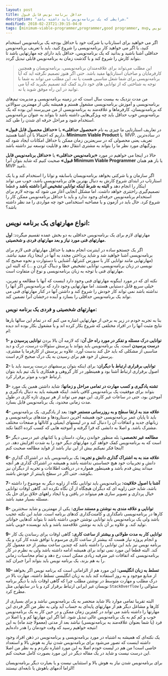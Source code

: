 ```yaml
---
layout: post
title: حداقل برنامه نویس قابل قبول
description: "شرایطی که یک برنامه‌نویس باید داشته باشد."
modified: 2018-02-23T21:39:15-04:0
tags: [minimum-viable-programmer,programmer,good programmer, mvp, برنامه نویس]
---
```

اگر می خواهید برای استارتاپ یا شرکت خود با حداقل بودجه یک برنامه‌نویس استخدام کنید، یا اگر می خواهید کار برنامه‌نویسی را شروع کنید، باید با تعریف برنامه‌نویس حداقلی آشنا باشید و بدانید که یک برنامه‌نویس، حداقل باید دارای چه مهارتهایی باشد تا بتواند کارش را شروع کند و با گذشت زمان به برنامه‌نویس قابلی تبدیل گردد.

> این مطلب می‌تواند برای علاقه‌مندان برنامه‌نویسی، برنامه‌نویسان و همچنین کارفرمایان و صاحبان استارتاپها مفید باشد. حتی اگر هنوز تصمیم نگرفته اید که آیا برنامه‌نویسی برای شما شغل مناسبی هست یا نه، این مطلب می تواند به شما با توجه به شناختی که از توانایی های خود دارید کمک کند تصمیم بگیرید که آیا می توانید در این راه موفق شوید یا نه.



من مدت نزدیک به بیست سال است که در زمینه برنامه‌نویسی و مدیریت تیم‌های برنامه‌نویسی و آموزش برنامه‌نویسی مشغول هستم و همیشه یکی از مهمترین سوالاتی که برنامه‌نویسان، کارفرماها و علاقه‌مند به برنامه‌نویسی از من می‌پرسند این بوده که یک برنامه‌نویس خوب حداقل باید چه ویژگی‌هایی داشته باشد تا بتواند به عنوان برنامه‌نویس استخدام شود و مراحل حرفه ای شدن را طی کند.



در تعاریف استارتاپی ما چیزی به نام **«محصول حداقلی»** یا **«حداقل محصول قابل قبول»** داریم که احتمالا با آن آشنا هستید، **Minimum Viable Product** یا  MVP. در ساده‌ترین تعریف یعنی محصولی که در سریعترین زمان ممکن با حداقل امکانات ایجاد شود که ویژگیهای مورد نظر ما را بتواند به مشتری انتقال دهد و قابلیت توسعه نیز داشته باشد.



حالا در اینجا می خواهیم در مورد **«برنامه‌نویس حداقلی»** یا **«حداقل برنامه‌نویس قابل قبول»** صحبت کنیم که شاید بتوان آنرا **Minimum Viable Programmer** یا باز هم همان MVP نامید.



اگر سازمان و یا شرکتی بخواهد برنامه‌نویسان باسابقه و توانا را استخدام کند و یا یک استارتاپ در ابتدای شروع کارش به دنبال بهترین های برنامه‌نویسی باشد، خوب می تواند اینکار را انجام دهد و **البته به شرط اینکه توانایی تشخیص آنرا داشته باشد** و قطعا تصمیم‌گیری راحتتری خواهد داشت. اما مشکل آنجایی آغاز می شود که بودجه لازم برای استخدام برنامه‌نویس حرفه‌ای وجود ندارد و باید با حداقل برنامه‌نویس ممکن کار را شروع کرد. حال باید در آزمون و یا مصاحبه استخدامی خود چه مواردی را مد نظر داشته باشد؟



## انواع مهارتهای یک برنامه نویس:
مهارتهای لازم برای یک برنامه‌نویس حداقلی به دو بخش عمده تقسیم میگردد: **اول مهارتهای فنی مورد نیاز و بعد مهارتهای فردی و شخصیتی.**



اگر یک جستجو ساده در اینترنت انجام بدهید با حداقل مهارتهای فنی لازم برای برنامه‌نویسی آشنا خواهید شد و شاید پرداختن مجدد به آنها در اینجا زیاد مفید نباشد. (مهارتهایی مانند توانایی کار با سورس کنترلها، آشنایی با دستوارت و نحوه صحیح کد نویسی در زبان برنامه‌نویسی، توانایی تشخیص خطا و دیباگ کردن و …) که البته این مهارتهای فنی با توجه به زبان برنامه‌نویسی و نوع آن متفاوت است.

نکته ای که در مورد اینگونه مهارتهای فنی وجود دارد اینست که آنها با مطالعه و تمرین، خیلی سریع قابل دستیابی هستند. اما مهارتهایی وجود دارد که برنامه‌نویس اگر آنها را نداشته باشد نمی تواند کار خودش را شروع کند و داشتن آنها در کنار مهارتهای فنی می تواند یک برنامه‌نویس حداقلی را بسازد و آینده درخشان آنرا تضمین کند.



### مهارتهای شخصیتی و فردی یک برنامه نویس:
بنا به تجربه خودم در زیر به برخی از مهارتهایی اشاره می کنم که در تمام این سالها بارها نتایج مثبت آنها را در افراد مختلفی که شروع بکار کرده اند و یا مشغول بکار بوده اند دیده ام:

**1- توانایی درک مسئله و تفکر در مورد راه حل آن:** که لازمه آن بالا بردن **توانایی پرسیدن و درست پرسیدن** است. یک برنامه‌نویس باید بتواند با پرسش سئوالات درست، درک و دید مناسبی از مشکلی که باید حل کند بدست آورد. علاوه بر پرسش از کارفرما یا مشتری، پرسش از خود هم برای رسیدن به یک درک صحیح لازم است.

**2- توانایی برقراری ارتباط با دیگران:** برای اینکه بتوان پرسشهای درست پرسید باید با اصول برقراری ارتباط آشنا بود و همینطور در کار گروهی و همکاری با یک تیم باید بتوان ارتباط خوب و موثر برقرار کرد.

**3- تشنه یادگیری و کسب مهارت در تمامی مراحل و زمانها:** شاید داشتن همین یک مورد بتواند برای موفقیت یک برنامه‌نویس کافی باشد. اینکه همیشه باید به دنبال یادگیری و آموختن بود، حتی در ساعات غیر کاری. این مهم می تواند از هر نیروی تازه کاری در طول مدت زمانی محدود، یک برنامه‌نویس قابل بسازد.

**4- علاقه مند به ارتقا سطح و به روزرسانی مستمر خود:** بعد از یادگیری، یک برنامه‌نویس باید تا پایان عمر برنامه‌نویسی خود همیشه آخرین دستارودها و متدهای برنامه‌نویسی و زبانهای جدید و اتفاقات آن را دنبال کند و در لیستهای ایمیلی و کانالها و صفحات مختلف مشترک باشد. و اصلا به دانشی که فرا گرفته و آموخته هایی که کسب کرده اکتفا نکند.

**5- مطالعه غیر تخصصی:** بله منظور خواندن رمان، داستان و یا کتابهای غیر درسی دیگر است که به برنامه‌نویس کمک خواهد کرد مهارتهای دیگر خود را به شدت افزایش دهد. در اینجا فکر نمیکنم بیش از این نیاز باشد از فواید مطالعه صحبت کنم!

**6- علاقه مند به به اشتراک گذاری دانش و تجربه:** یک برنامه‌نویس باید در اشتراک گذاری دانش و تجربیات خود هیچ خساستی نداشته باشد و همیشه در اشتراک گذاری هر آنچه میداند پیش قدم باشد و همینطور همواره در دریافت اطلاعات و تجربه از دیگران نیز بکوشد، حتی اگر در سطح پایینتر از خودش باشند.

**7- آشنا با اصول خلاقیت:** برنامه‌نویس باید توانایی نگاه از زاویه دیگر به موضوع را داشته باشد، شاید حتی زاویه ای که دیگران هیچگاه از آن نگاه نکرده اند. گاهی اوقات توانایی خیال پردازی و تصویر سازی هم میتواند در یافتن و یا ایجاد راههای خلاق برای حل یک مسئله بسیار مفید باشد.

**8- توانایی و علاقه مندی به نوشتن و مستند سازی:** یکی از مهمترین و شاید سختترین کارها در برنامه‌نویسی نامگذاری و کامنت‌گذاری کدهای برنامه است. شاید این نکته عجیب باشد ولی یک برنامه‌نویس باید توانایی نوشتن خوبی داشته باشد تا بتواند کدهایی خواناتر تولید کند. و علاوه بر آن باید به نوشتن علاقه‌مند باشد و باید نویسنده خوبی باشد.

**9- توانایی کار به مدت طولانی و بیشتر از ساعت کاری:** گاهی اوقات برای رساندن یک کار و انجام پروژه نیاز هست که بیشتر از ساعت کاری مرسوم یا توافق شده کار کرد و یک برنامه نویس نیز باید این توانایی را داشته باشد که چندین ساعت بیشتر از حد معمول کار کند. البته قطعا این مورد نمی تواند برای همیشه ادامه داشته باشد ولی به نظرم در کار برنامه‌نویسی که اتفاقات غیر مترقبه زیادی ممکن است رخ دهد و تمام محاسبات زمانی را به هم بزند، یک برنامه نویس باید بتواند آنرا جبران کند.

**10- تسلط به زبان انگلیسی:** این مورد هم از الزاماتی است که برنامه نویس اگر بخواهد از منابع موجود و به روز استفاده کند باید به زبان انگلیسی تسلط داشته، مهارت بالا در درک مطلب و مهارت متوسط در نوشتن مطلب چرا که گاهی اوقات باید با دیگر برنامه نویسان غیر ایرانی ارتباط برقرار کرد و یا در سایتهایی مثل `StackOverflow` سئوالی را مطرح کرد.




البته تقریبا تمامی موارد بالا شاید منحصر به یک برنامه‌نویس نباشد و برای بسیاری از کارها و مشاغل دیگر هم از مهارتهای پایه‌ای به حساب آید ولی به نظر من اگر فردی این مهارتها را داشته باشد می تواند در کمترین زمان ممکن و در حین کار به یک برنامه‌نویس خوب و کم کم به یک برنامه‌نویس عالی تبدیل شود. اما اگر این مهارتها کم و یا اصلا در فرد (یا شما بعنوان علاقه‌مند به برنامه‌نویسی) نباشد بعد از مدتی (معمولا چند ماه) به این نتیجه خواهیم رسید که وقت خودمان را هدر داده‌ایم!



یک نکته‌ای که همیشه به اشتباه در مورد برنامه‌نویسی و برنامه‌نویس در ذهن افراد وجود داشته اینست که تصور می‌شود برای برنامه‌نویس شدن نیاز به هوش بالا و استعداد خاصی است! من هم در لیست خودم اصلا به این مورد اشاره نکردم و به نظر من اصلا این درست نیست و شاید در یک مقاله دیگر در این مورد بصورت کامل صحبت کنم.

برای برنامه‌نویس شدن نیاز به هوش بالا و استثنایی نیست و یا بعبارت دیگر برنامه‌نویسان الزاما آدمهای باهوش یا نابغه‌ای نیستند!



